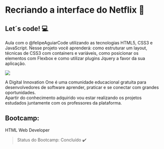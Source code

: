 # Recriando a interface do Netflix 🚀

## Let´s code! :computer:



Aula com o @felipeAguiarCode utilizando as tecnologias HTML5, CSS3 e JavaScript. Nesse projeto você aprenderá: como estruturar um layout, técnicas de CSS3 com containers e variáveis, como posicionar os elementos com Flexbox e como utilizar plugins Jquery a favor da sua aplicação.



<img src="img/logo-dio.png" >

A Digital Innovation One é uma comunidade educacional gratuita para desenvolvedores de software aprender, praticar e se conectar com grandes oportunidades.<br>
Apartir do conhecimento adquirido vou estar realizando os projetos estudados juntamente com os professores da plataforma.

<!--
> Status do Projeto: Concluido :heavy_check_mark:

> Status do Projeto: Em desenvolvimento :warning:-->

## Bootcamp: 
HTML Web Developer 

> Status do Bootcamp: Concluído :heavy_check_mark:

